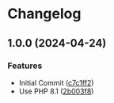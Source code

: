 # Changelog

## 1.0.0 (2024-04-24)


### Features

* Initial Commit ([c7c1ff2](https://github.com/erkenes/php-cs-fixer-action/commit/c7c1ff22aec1f8942c3f87265dd87f481fc6ec6c))
* Use PHP 8.1 ([2b003f8](https://github.com/erkenes/php-cs-fixer-action/commit/2b003f8e394476a883edce50d26bdba1490395aa))
